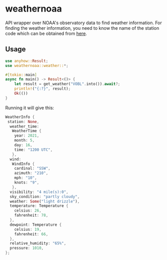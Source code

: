 # weathernoaa

API wrapper over NOAA's observatory data to find weather
information. For finding the weather information, you need to know the
name of the station code which can be obtained from
[here](https://www.ncdc.noaa.gov/data-access/land-based-station-data/station-metadata).

## Usage

``` rust
use anyhow::Result;
use weathernoaa::weather::*;

#[tokio::main]
async fn main() -> Result<()> {
    let result = get_weather("VOBL".into()).await?;
    println!("{:?}", result);
    Ok(())
}
```

Running it will give this:

``` rust
WeatherInfo {
 station: None,
  weather_time:
   WeatherTime {
    year: 2021,
    month: 5,
    day: 16,
    time: "1200 UTC",
   },
  wind:
   WindInfo {
    cardinal: "SSW",
    azimuth: "210",
    mph: "10",
    knots: "9",
   },
  visibility: "4 mile(s):0",
  sky_condition: "partly cloudy",
  weather: Some("light drizzle"),
  temperature: Temperature {
    celsius: 26,
    fahrenheit: 78,
  },
  dewpoint: Temperature {
    celsius: 19,
    fahrenheit: 66,
  },
  relative_humidity: "65%",
  pressure: 1010,
};
```
